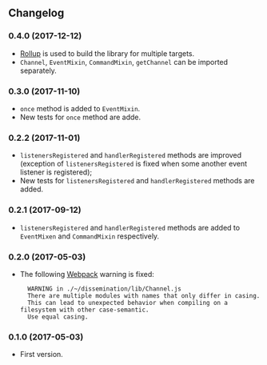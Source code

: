 ## Changelog

### 0.4.0 (2017-12-12)

- [Rollup](https://rollupjs.org/) is used to build the library for multiple targets.
- `Channel`, `EventMixin`, `CommandMixin`, `getChannel` can be imported separately.

### 0.3.0 (2017-11-10)

- `once` method is added to `EventMixin`.
- New tests for `once` method are adde.

### 0.2.2 (2017-11-01)

- `listenersRegistered` and `handlerRegistered` methods are improved (exception of `listenersRegistered`
is fixed when some another event listener is registered);
- New tests for `listenersRegistered` and `handlerRegistered` methods are added.

### 0.2.1 (2017-09-12)

- `listenersRegistered` and `handlerRegistered` methods are added to `EventMixen` and `CommandMixin`
respectively.

### 0.2.0 (2017-05-03)

- The following [Webpack](https://webpack.js.org/) warning is fixed:

        WARNING in ./~/dissemination/lib/Channel.js
        There are multiple modules with names that only differ in casing.
        This can lead to unexpected behavior when compiling on a filesystem with other case-semantic.
        Use equal casing.

### 0.1.0 (2017-05-03)

- First version.
